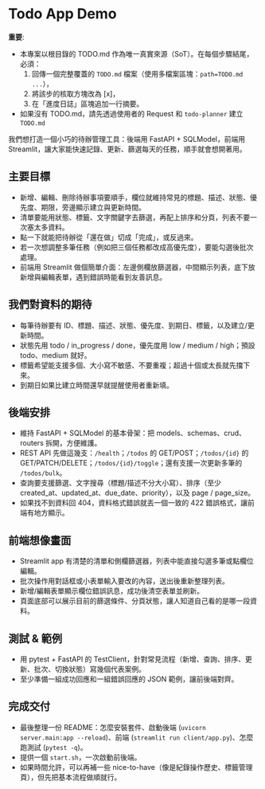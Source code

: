 # Todo App Demo

**重要**:
- 本專案以根目錄的 TODO.md 作為唯一真實來源（SoT）。在每個步驟結尾，必須：
  1) 回傳一個完整覆蓋的 `TODO.md` 檔案（使用多檔案區塊：```path=TODO.md ...```），
  2) 將該步的核取方塊改為 [x]，
  3) 在「進度日誌」區塊追加一行摘要。
- 如果沒有 TODO.md，請先透過使用者的 Request 和 `todo-planner` 建立 `TODO.md`

我們想打造一個小巧的待辦管理工具：後端用 FastAPI + SQLModel，前端用 Streamlit，讓大家能快速記錄、更新、篩選每天的任務，順手就會想開著用。

## 主要目標
- 新增、編輯、刪除待辦事項要順手，欄位就維持常見的標題、描述、狀態、優先度、期限，旁邊顯示建立與更新時間。
- 清單要能用狀態、標籤、文字關鍵字去篩選，再配上排序和分頁，列表不要一次塞太多資料。
- 點一下就能把待辦從「還在做」切成「完成」，或反過來。
- 若一次想調整多筆任務（例如把三個任務都改成高優先度），要能勾選後批次處理。
- 前端用 Streamlit 做個簡單介面：左邊側欄放篩選器，中間顯示列表，底下放新增與編輯表單，遇到錯誤時能看到友善訊息。

## 我們對資料的期待
- 每筆待辦要有 ID、標題、描述、狀態、優先度、到期日、標籤，以及建立/更新時間。
- 狀態先用 todo / in_progress / done，優先度用 low / medium / high；預設 todo、medium 就好。
- 標籤希望能支援多個、大小寫不敏感、不要重複；超過十個或太長就先擋下來。
- 到期日如果比建立時間還早就提醒使用者重新填。

## 後端安排
- 維持 FastAPI + SQLModel 的基本骨架：把 models、schemas、crud、routers 拆開，方便維護。
- REST API 先做這幾支：`/health`；`/todos` 的 GET/POST；`/todos/{id}` 的 GET/PATCH/DELETE；`/todos/{id}/toggle`；還有支援一次更新多筆的 `/todos/bulk`。
- 查詢要支援篩選、文字搜尋（標題/描述不分大小寫）、排序（至少 created_at、updated_at、due_date、priority），以及 page / page_size。
- 如果找不到資料回 404，資料格式錯誤就丟一個一致的 422 錯誤格式，讓前端有地方顯示。

## 前端想像畫面
- Streamlit app 有清楚的清單和側欄篩選器，列表中能直接勾選多筆或點欄位編輯。
- 批次操作用對話框或小表單輸入要改的內容，送出後重新整理列表。
- 新增/編輯表單顯示欄位錯誤訊息，成功後清空表單並刷新。
- 頁面底部可以展示目前的篩選條件、分頁狀態，讓人知道自己看的是哪一段資料。

## 測試 & 範例
- 用 pytest + FastAPI 的 TestClient，針對常見流程（新增、查詢、排序、更新、批次、切換狀態）寫幾個代表案例。
- 至少準備一組成功回應和一組錯誤回應的 JSON 範例，讓前後端對齊。

## 完成交付
- 最後整理一份 README：怎麼安裝套件、啟動後端 (`uvicorn server.main:app --reload`)、前端 (`streamlit run client/app.py`)、怎麼跑測試 (`pytest -q`)。
- 提供一個 `start.sh`，一次啟動前後端。
- 如果時間允許，可以再補一些 nice-to-have（像是紀錄操作歷史、標籤管理頁），但先把基本流程做順就行。
